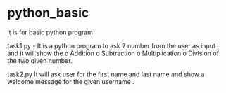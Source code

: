 # python_basic
it is for basic python program

task1.py -
It is a python program to ask 2 number from the user as input , and it will show the 
o	Addition
o	Subtraction
o	Multiplication
o	Division
of the two given number.

task2.py
It will ask user for the first name and last name and show a welcome message for the given username .
